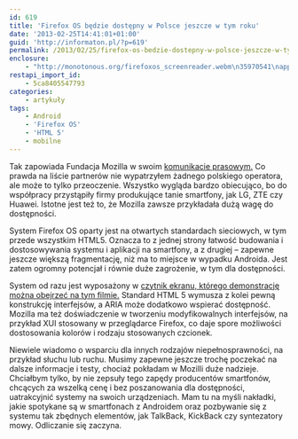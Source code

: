 ```yaml
---
id: 619
title: 'Firefox OS będzie dostępny w Polsce jeszcze w tym roku'
date: '2013-02-25T14:41:01+01:00'
guid: 'http://informaton.pl/?p=619'
permalink: /2013/02/25/firefox-os-bedzie-dostepny-w-polsce-jeszcze-w-tym-roku/
enclosure:
    - "http://monotonous.org/firefoxos_screenreader.webm\n35970541\napplication/wordperfect\n"
restapi_import_id:
    - 5ca8405547793
categories:
    - artykuły
tags:
    - Android
    - 'Firefox OS'
    - 'HTML 5'
    - mobilne
---
```


Tak zapowiada Fundacja Mozilla w swoim [komunikacie prasowym.](http://blog.mozilla.org/press-pl/2013/02/24/mozilla-oglasza-globalna-ekspansje-systemu-operacyjnego-firefox-os/) Co prawda na liście partnerów nie wypatrzyłem żadnego polskiego operatora, ale może to tylko przeoczenie. Wszystko wygląda bardzo obiecująco, bo do współpracy przystąpiły firmy produkujące tanie smartfony, jak LG, ZTE czy Huawei. Istotne jest też to, że Mozilla zawsze przykładała dużą wagę do dostępności.

System Firefox OS oparty jest na otwartych standardach sieciowych, w tym przede wszystkim HTML5. Oznacza to z jednej strony łatwość budowania i dostosowywania systemu i aplikacji na smartfony, a z drugiej – zapewne jeszcze większą fragmentację, niż ma to miejsce w wypadku Androida. Jest zatem ogromny potencjał i równie duże zagrożenie, w tym dla dostępności.

System od razu jest wyposażony w [czytnik ekranu, którego demonstrację można obejrzeć na tym filmie.](http://monotonous.org/firefoxos_screenreader.webm) Standard HTML 5 wymusza z kolei pewną konstrukcję interfejsów, a ARIA może dodatkowo wspierać dostępność. Mozilla ma też doświadczenie w tworzeniu modyfikowalnych interfejsów, na przykład XUI stosowany w przeglądarce Firefox, co daje spore możliwości dostosowania kolorów i rodzaju stosowanych czcionek.

Niewiele wiadomo o wsparciu dla innych rodzajów niepełnosprawności, na przykład słuchu lub ruchu. Musimy zapewne jeszcze trochę poczekać na dalsze informacje i testy, chociaż pokładam w Mozilli duże nadzieje. Chciałbym tylko, by nie zepsuły tego zapędy producentów smartfonów, chcących za wszelką cenę i bez poszanowania dla dostępności, uatrakcyjnić systemy na swoich urządzeniach. Mam tu na myśli nakładki, jakie spotykane są w smartfonach z Androidem oraz pozbywanie się z systemu tak zbędnych elementów, jak TalkBack, KickBack czy syntezatory mowy. Odliczanie się zaczyna.
